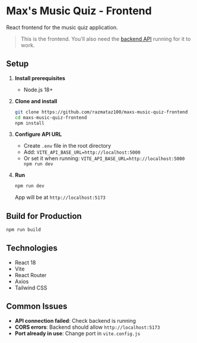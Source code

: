 # Max's Music Quiz - Frontend

React frontend for the music quiz application.

> This is the frontend. You'll also need the [backend API](https://github.com/razmataz100/maxs-music-quiz-backend) running for it to work.

## Setup

1. **Install prerequisites**
    - Node.js 18+

2. **Clone and install**
   ```bash
   git clone https://github.com/razmataz100/maxs-music-quiz-frontend
   cd maxs-music-quiz-frontend
   npm install
   ```

3. **Configure API URL**
    - Create `.env` file in the root directory
    - Add: `VITE_API_BASE_URL=http://localhost:5000`
    - Or set it when running: `VITE_API_BASE_URL=http://localhost:5000 npm run dev`

4. **Run**
   ```bash
   npm run dev
   ```

   App will be at `http://localhost:5173`

## Build for Production

```bash
npm run build
```

## Technologies

- React 18
- Vite
- React Router
- Axios
- Tailwind CSS

## Common Issues

- **API connection failed**: Check backend is running
- **CORS errors**: Backend should allow `http://localhost:5173`
- **Port already in use**: Change port in `vite.config.js`
